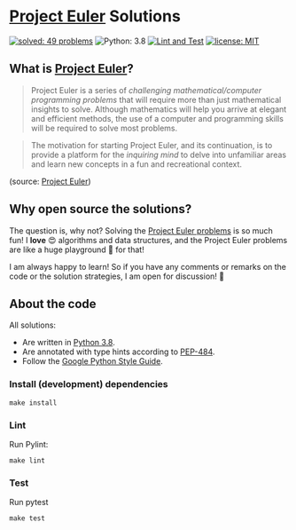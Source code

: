 # [Project Euler](https://projecteuler.net) Solutions

[![solved: 49 problems](https://img.shields.io/badge/solved-49_problems-f93.svg)](./src)
![Python: 3.8](https://img.shields.io/badge/Python-3.8-3776ab.svg)
[![Lint and Test](https://github.com/FranzDiebold/project-euler-solutions/workflows/Lint%20and%20Test/badge.svg)](https://github.com/FranzDiebold/project-euler-solutions/actions?query=workflow%3A%22Lint+and+Test%22)
[![license: MIT](https://img.shields.io/badge/license-MIT-brightgreen.svg)](./LICENSE.md)

## What is [Project Euler](https://projecteuler.net)?

> Project Euler is a series of *challenging mathematical/computer programming problems* that will require more than just mathematical insights to solve. Although mathematics will help you arrive at elegant and efficient methods, the use of a computer and programming skills will be required to solve most problems.

> The motivation for starting Project Euler, and its continuation, is to provide a platform for the *inquiring mind* to delve into unfamiliar areas and learn new concepts in a fun and recreational context.

(source: [Project Euler](https://projecteuler.net/about))

## Why open source the solutions?

The question is, why not? Solving the [Project Euler problems](https://projecteuler.net/archives) is so much fun! I **love** :heart_eyes: algorithms and data structures, and the Project Euler problems are like a huge playground :roller_coaster: for that!

I am always happy to learn! So if you have any comments or remarks on the code or the solution strategies, I am open for discussion! :speech_balloon:

## About the code

All solutions:

- Are written in [Python 3.8](https://www.python.org).
- Are annotated with type hints according to [PEP-484](https://www.python.org/dev/peps/pep-0484/).
- Follow the [Google Python Style Guide](http://google.github.io/styleguide/pyguide.html).

### Install (development) dependencies

```shell
make install
```

### Lint

Run Pylint:

```shell
make lint
```

### Test

Run pytest

```shell
make test
```
